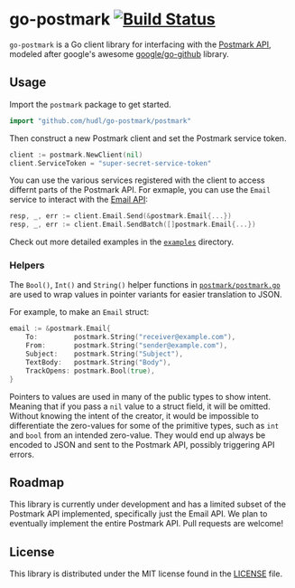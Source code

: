 # go-postmark [![Build Status](https://travis-ci.org/hudl/go-postmark.svg?branch=master)](https://travis-ci.org/hudl/go-postmark)

`go-postmark` is a Go client library for interfacing with the
[Postmark API](http://developer.postmarkapp.com/), modeled after google's
awesome [google/go-github](http://github.com/google/go-github) library.

## Usage

Import the `postmark` package to get started.

```go
import "github.com/hudl/go-postmark/postmark"
```

Then construct a new Postmark client and set the Postmark service token.

```go
client := postmark.NewClient(nil)
client.ServiceToken = "super-secret-service-token"
```

You can use the various services registered with the client to access differnt
parts of the Postmark API. For exmaple, you can use the `Email` service to
interact with the [Email API](http://developer.postmarkapp.com/developer-api-email.html):

```go
resp, _, err := client.Email.Send(&postmark.Email{...})
resp, _, err := client.Email.SendBatch([]postmark.Email{...})
```

Check out more detailed examples in the [`examples`](./examples) directory.

### Helpers

The `Bool()`, `Int()` and `String()` helper functions in
[`postmark/postmark.go`](./postmark/postmark.go) are used to wrap values in
pointer variants for easier translation to JSON.

For example, to make an `Email` struct:
```go
email := &postmark.Email{
    To:         postmark.String("receiver@example.com"),
    From:       postmark.String("sender@example.com"),
    Subject:    postmark.String("Subject"),
    TextBody:   postmark.String("Body"),
    TrackOpens: postmark.Bool(true),
}
```

Pointers to values are used in many of the public types to show intent.
Meaning that if you pass a `nil` value to a struct field, it will be omitted.
Without knowing the intent of the creator, it would be impossible to
differentiate the zero-values for some of the primitive types, such as `int`
and `bool` from an intended zero-value. They would end up always be encoded to
JSON and sent to the Postmark API, possibly triggering API errors.

## Roadmap

This library is currently under development and has a limited subset of the
Postmark API implemented, specifically just the Email API. We plan to
eventually implement the entire Postmark API. Pull requests are welcome!

## License

This library is distributed under the MIT license found in the
[LICENSE](./LICENSE) file.
